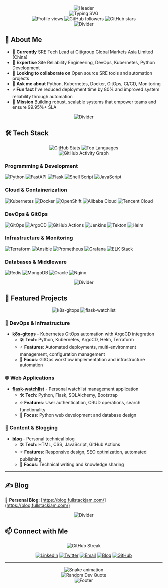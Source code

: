 <div align="center">
  <img src="https://capsule-render.vercel.app/api?type=waving&color=gradient&height=200&section=header&text=Hi%20there%20👋&fontSize=80&fontAlignY=40&desc=I'm%20fullstackjam&descSize=30&descAlignY=65" alt="Header" />
</div>

<div align="center">
  <img src="https://readme-typing-svg.herokuapp.com?font=Fira+Code&pause=1000&color=2F81F7&center=true&vCenter=true&width=500&lines=SRE+%26+DevOps+Engineer;Python+Developer;Kubernetes+Expert;GitOps+Specialist;Cloud+Native+Architect" alt="Typing SVG" />
</div>

<div align="center">
  <img src="https://komarev.com/ghpvc/?username=fullstackjam&label=Profile%20views&color=0e75b6&style=for-the-badge" alt="Profile views" />
  <img src="https://img.shields.io/github/followers/fullstackjam?label=Followers&style=for-the-badge&color=blue" alt="GitHub followers" />
  <img src="https://img.shields.io/github/stars/fullstackjam?label=Stars&style=for-the-badge&color=yellow" alt="GitHub stars" />
</div>

<div align="center">
  <img src="https://capsule-render.vercel.app/api?type=rect&color=gradient&height=2" alt="Divider" />
</div>

## 🚀 About Me

- 🔭 **Currently** SRE Tech Lead at Citigroup Global Markets Asia Limited (China)
- 🌱 **Expertise** Site Reliability Engineering, DevOps, Kubernetes, Python Development
- 👯 **Looking to collaborate on** Open source SRE tools and automation projects
- 💬 **Ask me about** Python, Kubernetes, Docker, GitOps, CI/CD, Monitoring
- ⚡ **Fun fact** I've reduced deployment time by 80% and improved system reliability through automation
- 🎯 **Mission** Building robust, scalable systems that empower teams and ensure 99.95%+ SLA

<div align="center">
  <img src="https://capsule-render.vercel.app/api?type=rect&color=gradient&height=2" alt="Divider" />
</div>

## 🛠 Tech Stack

<div align="center">
  <img src="https://github-readme-stats.vercel.app/api?username=fullstackjam&show_icons=true&theme=radical&hide_border=true&count_private=true&include_all_commits=true" alt="GitHub Stats" />
  <img src="https://github-readme-stats.vercel.app/api/top-langs/?username=fullstackjam&layout=compact&theme=radical&hide_border=true&langs_count=8" alt="Top Languages" />
</div>

<div align="center">
  <img src="https://github-readme-activity-graph.vercel.app/graph?username=fullstackjam&theme=redical&hide_border=true&area=true" alt="GitHub Activity Graph" />
</div>

### Programming & Development
![Python](https://img.shields.io/badge/Python-3776AB?style=for-the-badge&logo=python&logoColor=white)
![FastAPI](https://img.shields.io/badge/FastAPI-009688?style=for-the-badge&logo=fastapi&logoColor=white)
![Flask](https://img.shields.io/badge/Flask-000000?style=for-the-badge&logo=flask&logoColor=white)
![Shell Script](https://img.shields.io/badge/Shell_Script-89e051?style=for-the-badge&logo=gnu-bash&logoColor=white)
![JavaScript](https://img.shields.io/badge/JavaScript-F7DF1E?style=for-the-badge&logo=javascript&logoColor=black)

### Cloud & Containerization
![Kubernetes](https://img.shields.io/badge/Kubernetes-326CE5?style=for-the-badge&logo=kubernetes&logoColor=white)
![Docker](https://img.shields.io/badge/Docker-2496ED?style=for-the-badge&logo=docker&logoColor=white)
![OpenShift](https://img.shields.io/badge/OpenShift-EE0000?style=for-the-badge&logo=red-hat-openshift&logoColor=white)
![Alibaba Cloud](https://img.shields.io/badge/Alibaba_Cloud-FF6A00?style=for-the-badge&logo=alibaba-cloud&logoColor=white)
![Tencent Cloud](https://img.shields.io/badge/Tencent_Cloud-006EFF?style=for-the-badge&logo=tencent-cloud&logoColor=white)

### DevOps & GitOps
![GitOps](https://img.shields.io/badge/GitOps-F1502F?style=for-the-badge&logo=git&logoColor=white)
![ArgoCD](https://img.shields.io/badge/ArgoCD-EF7B4D?style=for-the-badge&logo=argo&logoColor=white)
![GitHub Actions](https://img.shields.io/badge/GitHub_Actions-2088FF?style=for-the-badge&logo=github-actions&logoColor=white)
![Jenkins](https://img.shields.io/badge/Jenkins-D24939?style=for-the-badge&logo=jenkins&logoColor=white)
![Tekton](https://img.shields.io/badge/Tekton-FF6C37?style=for-the-badge&logo=tekton&logoColor=white)
![Helm](https://img.shields.io/badge/Helm-0F1689?style=for-the-badge&logo=helm&logoColor=white)

### Infrastructure & Monitoring
![Terraform](https://img.shields.io/badge/Terraform-623CE4?style=for-the-badge&logo=terraform&logoColor=white)
![Ansible](https://img.shields.io/badge/Ansible-EE0000?style=for-the-badge&logo=ansible&logoColor=white)
![Prometheus](https://img.shields.io/badge/Prometheus-E6522C?style=for-the-badge&logo=prometheus&logoColor=white)
![Grafana](https://img.shields.io/badge/Grafana-F46800?style=for-the-badge&logo=grafana&logoColor=white)
![ELK Stack](https://img.shields.io/badge/ELK_Stack-005571?style=for-the-badge&logo=elastic&logoColor=white)

### Databases & Middleware
![Redis](https://img.shields.io/badge/Redis-DC382D?style=for-the-badge&logo=redis&logoColor=white)
![MongoDB](https://img.shields.io/badge/MongoDB-47A248?style=for-the-badge&logo=mongodb&logoColor=white)
![Oracle](https://img.shields.io/badge/Oracle-F80000?style=for-the-badge&logo=oracle&logoColor=white)
![Nginx](https://img.shields.io/badge/Nginx-009639?style=for-the-badge&logo=nginx&logoColor=white)

<div align="center">
  <img src="https://capsule-render.vercel.app/api?type=rect&color=gradient&height=2" alt="Divider" />
</div>

## 🚀 Featured Projects

<div align="center">
  <img src="https://github-readme-stats.vercel.app/api/pin/?username=fullstackjam&repo=k8s-gitops&theme=radical&hide_border=true" alt="k8s-gitops" />
  <img src="https://github-readme-stats.vercel.app/api/pin/?username=fullstackjam&repo=flask-watchlist&theme=radical&hide_border=true" alt="flask-watchlist" />
</div>

### 🔧 DevOps & Infrastructure
- **[k8s-gitops](https://github.com/fullstackjam/k8s-gitops)** - Kubernetes GitOps automation with ArgoCD integration
  - 🛠️ **Tech**: Python, Kubernetes, ArgoCD, Helm, Terraform
  - ⭐ **Features**: Automated deployments, multi-environment management, configuration management
  - 🎯 **Focus**: GitOps workflow implementation and infrastructure automation

### 🌐 Web Applications  

- **[flask-watchlist](https://github.com/fullstackjam/flask-watchlist)** - Personal watchlist management application
  - 🛠️ **Tech**: Python, Flask, SQLAlchemy, Bootstrap
  - ⭐ **Features**: User authentication, CRUD operations, search functionality
  - 🎯 **Focus**: Python web development and database design

### 📝 Content & Blogging
- **[blog](https://github.com/fullstackjam/blog)** - Personal technical blog
  - 🛠️ **Tech**: HTML, CSS, JavaScript, GitHub Actions
  - ⭐ **Features**: Responsive design, SEO optimization, automated publishing
  - 🎯 **Focus**: Technical writing and knowledge sharing

---

## ✍️ Blog

📝 **Personal Blog**: [https://blog.fullstackjam.com/](https://blog.fullstackjam.com/)

<div align="center">
  <img src="https://capsule-render.vercel.app/api?type=rect&color=gradient&height=2" alt="Divider" />
</div>

## 📫 Connect with Me

<div align="center">
  <img src="https://github-readme-streak-stats.herokuapp.com/?user=fullstackjam&theme=radical&hide_border=true" alt="GitHub Streak" />
</div>

<div align="center">

[![LinkedIn](https://img.shields.io/badge/LinkedIn-0077B5?style=for-the-badge&logo=linkedin&logoColor=white)](https://www.linkedin.com/in/jam-ma-a817b5239/)
[![Twitter](https://img.shields.io/badge/Twitter-1DA1F2?style=for-the-badge&logo=twitter&logoColor=white)](https://x.com/fullstackjam)
[![Email](https://img.shields.io/badge/Email-D14836?style=for-the-badge&logo=gmail&logoColor=white)](mailto:fullstackjam@outlook.com)
[![Blog](https://img.shields.io/badge/Blog-FF5722?style=for-the-badge&logo=blogger&logoColor=white)](https://blog.fullstackjam.com/)
[![GitHub](https://img.shields.io/badge/GitHub-100000?style=for-the-badge&logo=github&logoColor=white)](https://github.com/fullstackjam)

</div>

---

<div align="center">
  <img src="https://raw.githubusercontent.com/fullstackjam/fullstackjam/output/snake.svg" alt="Snake animation" />
</div>

<div align="center">
  <img src="https://quotes-github-readme.vercel.app/api?type=horizontal&theme=radical" alt="Random Dev Quote" />
</div>

<div align="center">
  <img src="https://capsule-render.vercel.app/api?type=waving&color=gradient&height=100&section=footer" alt="Footer" />
</div>
